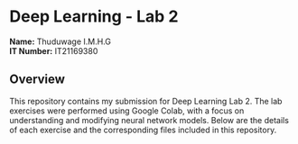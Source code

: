 # Deep Learning - Lab 2

**Name:** Thuduwage I.M.H.G  
**IT Number:** IT21169380

## Overview

This repository contains my submission for Deep Learning Lab 2. The lab exercises were performed using Google Colab, with a focus on understanding and modifying neural network models. Below are the details of each exercise and the corresponding files included in this repository.
